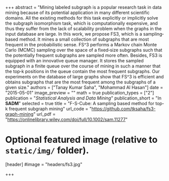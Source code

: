 +++
abstract = "Mining labeled subgraph is a popular research task in data mining because of its potential application in many different scientific domains. All the existing methods for this task explicitly or implicitly solve the subgraph isomorphism task, which is computationally expensive, and thus they suffer from the lack of scalability problem when the graphs in the input database are large. In this work, we propose FS3, which is a sampling‐based method. It mines a small collection of subgraphs that are most frequent in the probabilistic sense. FS^3 performs a Markov chain Monte Carlo (MCMC) sampling over the space of a fixed‐size subgraphs such that the potentially frequent subgraphs are sampled more often. Besides, FS3 is equipped with an innovative queue manager. It stores the sampled subgraph in a finite queue over the course of mining in such a manner that the top‐k positions in the queue contain the most frequent subgraphs. Our experiments on the database of large graphs show that FS^3 is efficient and obtains subgraphs that are the most frequent among the subgraphs of a given size."
authors = ["Tanay Kumar Saha", "Mohammad Al Hasan"]
date = "2015-05-01"
image_preview = ""
math = true
publication_types = ["2"]
publication = "*Statistical Analysis and Data Mining*"
publication_short = "In **SADM**"
selected = true
title = "F-S-Cube: A sampling based method for top‐k frequent subgraph mining"
url_code = "https://github.com/tksaha/fs3-graph-mining"
url_pdf = "https://onlinelibrary.wiley.com/doi/full/10.1002/sam.11277"





# Optional featured image (relative to `static/img/` folder).
[header]
#image = "headers/fs3.jpg"

+++

